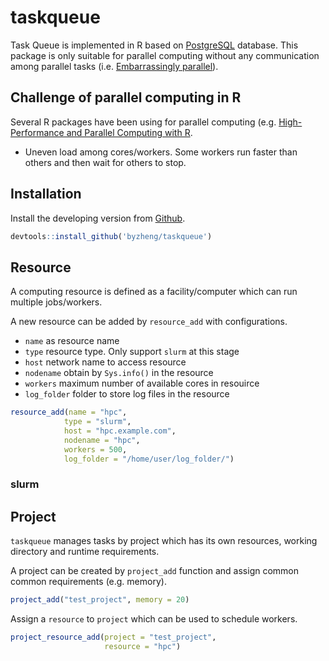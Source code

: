 # taskqueue

Task Queue is implemented in R based on [PostgreSQL](https://www.postgresql.org/) database. This package is only suitable for parallel computing without any communication among parallel tasks (i.e. [Embarrassingly parallel](https://en.wikipedia.org/wiki/Embarrassingly_parallel)).

## Challenge of parallel computing in R

Several R packages have been using for parallel computing (e.g. [High-Performance and Parallel Computing with R](https://cran.r-project.org/web/views/HighPerformanceComputing.html).


* Uneven load among cores/workers. Some workers run faster than others and then wait for others to stop. 


## Installation 

Install the developing version from [Github](https://github.com/byzheng/taskqueue).

```r
devtools::install_github('byzheng/taskqueue')
```


## Resource

A computing resource is defined as a facility/computer which can run multiple jobs/workers.

A new resource can be added by `resource_add` with configurations.

* `name` as resource name
* `type` resource type. Only support `slurm` at this stage
* `host` network name to access resource
* `nodename` obtain by `Sys.info()` in the resource
* `workers` maximum number of available cores in resouirce
* `log_folder` folder to store log files in the resource


```r
resource_add(name = "hpc", 
            type = "slurm", 
            host = "hpc.example.com", 
            nodename = "hpc",
            workers = 500,
            log_folder = "/home/user/log_folder/")
```

### slurm 


## Project

`taskqueue` manages tasks by project which has its own resources, working directory and runtime requirements.

A project can be created by `project_add` function and assign common common requirements (e.g. memory).

```r
project_add("test_project", memory = 20)
```

Assign a `resource` to `project` which can be used to schedule workers.

```r
project_resource_add(project = "test_project", 
                     resource = "hpc")

